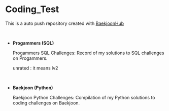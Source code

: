 # Coding_Test
This is a auto push repository created with [BaekjoonHub](https://github.com/BaekjoonHub/BaekjoonHub)

<br/>

- **Progammers (SQL)**

  Progammers SQL Challenges: Record of my solutions to SQL challenges on Progammers.
  
  unrated : it means lv2
  
<br/>

- **Baekjoon (Python)**

  Baekjoon Python Challenges: Compilation of my Python solutions to coding challenges on Baekjoon.
